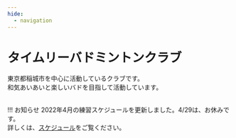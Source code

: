 ```yaml
---
hide:
  - navigation
---
```

# タイムリーバドミントンクラブ
東京都稲城市を中心に活動しているクラブです。  
和気あいあいと楽しいバドを目指して活動しています。  
</br>

!!! お知らせ
    2022年4月の練習スケジュールを更新しました。4/29は、お休みです。   
    詳しくは、[スケジュール](./schedule.md)をご覧ください。